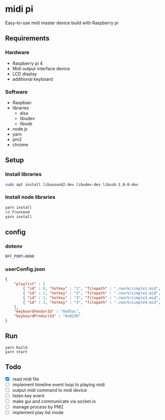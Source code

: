# midi pi

Easy-to-use midi master device build with Raspberry pi

## Requirements

### Hardware

- Raspberry pi 4
- Midi output interface device
- LCD display
- additional keyboard

### Software

- Raspbian
- libraries
  - alsa
  - libudev
  - libusb
- node.js
- yarn
- pm2
- chrome

## Setup

### Install libraries

```sh
sudo apt install libasound2-dev libudev-dev libusb-1.0-0-dev
```

### Install node libraries

```sh
yarn install
cd frontend
yarn install
```


## config

### dotenv

```sh
BFF_PORT=8080
```

### userConfig.json

```json
{
    "playlist" : [
        { "id" : 0, "hotkey" : "1", "filepath" : "./work/simple1.mid", "title" : "1 banme!" },
        { "id" : 1, "hotkey" : "2", "filepath" : "./work/simple2.mid", "title" : "2 banme!" },
        { "id" : 2, "hotkey" : "3", "filepath" : "./work/simple3.mid", "title" : "3 banme!" },
        { "id" : 3, "hotkey" : "4", "filepath" : "./work/simple4.mid", "title" : "4 banme!" }
    ],
    "keyboardVendorId" : "0x05ac",
    "keyboardProductId" : "0x0256"
}
```

## Run 

```
yarn build
yarn start
```

## Todo

- [x] read midi file
- [ ] implement timeline event loop to playing midi
- [ ] output midi command to midi device
- [ ] listen key event
- [ ] make gui and communicate via socket.io
- [ ] manage process by PM2
- [ ] implement play list mode
